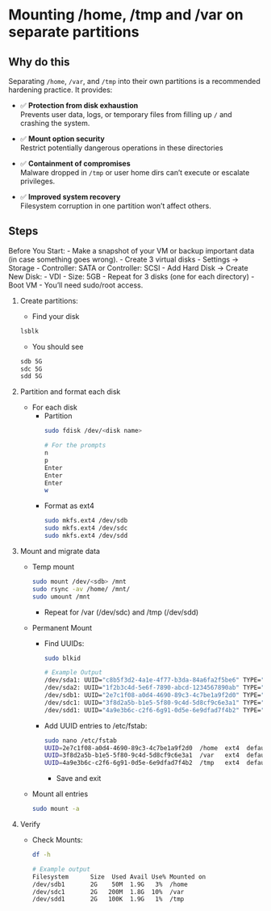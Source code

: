 # Mounting /home, /tmp and /var on separate partitions 

## Why do this 
Separating `/home`, `/var`, and `/tmp` into their own partitions is a recommended hardening practice. It provides:

- ✅ **Protection from disk exhaustion**  
  Prevents user data, logs, or temporary files from filling up `/` and crashing the system.

- ✅ **Mount option security**  
  Restrict potentially dangerous operations in these directories

- ✅ **Containment of compromises**  
  Malware dropped in `/tmp` or user home dirs can’t execute or escalate privileges.

- ✅ **Improved system recovery**  
  Filesystem corruption in one partition won’t affect others.

## Steps 

Before You Start:
    - Make a snapshot of your VM or backup important data (in case something goes wrong).
    - Create 3 virtual disks 
        - Settings -> Storage 
        - Controller: SATA or Controller: SCSI
        - Add Hard Disk -> Create New Disk:
            - VDI
            - Size: 5GB
        - Repeat for 3 disks (one for each directory)
        - Boot VM
    - You’ll need sudo/root access.

1. Create partitions:

    - Find your disk
    ```bash
    lsblk
    ```
    - You should see 
    ```bash 
    sdb 5G
    sdc 5G
    sdd 5G 
    ```

2. Partition and format each disk 

    - For each disk 
        - Partition 
            ```bash 
            sudo fdisk /dev/<disk name>

            # For the prompts 
            n
            p
            Enter 
            Enter 
            Enter 
            w
    
        - Format as ext4
            ```bash 
            sudo mkfs.ext4 /dev/sdb
            sudo mkfs.ext4 /dev/sdc
            sudo mkfs.ext4 /dev/sdd
            ``` 

3. Mount and migrate data

    - Temp mount
        ```bash 
        sudo mount /dev/<sdb> /mnt
        sudo rsync -av /home/ /mnt/
        sudo umount /mnt
        ```
        - Repeat for /var (/dev/sdc) and /tmp (/dev/sdd)

    - Permanent Mount 

        - Find UUIDs:
            ```bash 
            sudo blkid

            # Example Output 
            /dev/sda1: UUID="c8b5f3d2-4a1e-4f77-b3da-84a6fa2f5be6" TYPE="ext4" PARTUUID="00000001-01"
            /dev/sda2: UUID="1f2b3c4d-5e6f-7890-abcd-1234567890ab" TYPE="ext4" PARTUUID="00000002-02"
            /dev/sdb1: UUID="2e7c1f08-a0d4-4690-89c3-4c7be1a9f2d0" TYPE="ext4" PARTUUID="00000003-01"
            /dev/sdc1: UUID="3f8d2a5b-b1e5-5f80-9c4d-5d8cf9c6e3a1" TYPE="ext4" PARTUUID="00000004-01"
            /dev/sdd1: UUID="4a9e3b6c-c2f6-6g91-0d5e-6e9dfad7f4b2" TYPE="ext4" PARTUUID="00000005-01"
            ```

        - Add UUID entries to /etc/fstab:
            ```bash 
            sudo nano /etc/fstab 
            UUID=2e7c1f08-a0d4-4690-89c3-4c7be1a9f2d0  /home  ext4  defaults,nodev,nosuid,noexec  0 2
            UUID=3f8d2a5b-b1e5-5f80-9c4d-5d8cf9c6e3a1  /var   ext4  defaults,nodev,nosuid         0 2
            UUID=4a9e3b6c-c2f6-6g91-0d5e-6e9dfad7f4b2  /tmp   ext4  defaults,nodev,nosuid,noexec  0 2
            ```
            - Save and exit
        
    - Mount all entries 
        ```bash 
        sudo mount -a
        ```
    
4. Verify 

    - Check Mounts:
        ```bash 
        df -h

        # Example output
        Filesystem      Size  Used Avail Use% Mounted on
        /dev/sdb1       2G    50M  1.9G   3%  /home
        /dev/sdc1       2G   200M  1.8G  10%  /var
        /dev/sdd1       2G   100K  1.9G   1%  /tmp
        ```
